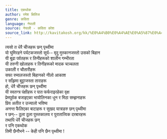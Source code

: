 ```yaml
---
title: एकथोक
author: रमेश क्षितिज
genre: कविता
language: नेपाली
source: नेपाली - कविता कोश
source_link: http://kavitakosh.org/kk/%E0%A4%B0%E0%A4%AE%E0%A5%87%E0%A4%B6_%E0%A4%95%E0%A5%8D%E0%A4%B7%E0%A4%BF%E0%A4%A4%E0%A4%BF%E0%A4%9C
---
```


त्यसो त धेरै चीजहरू छन् पृथ्वीमा  
यो घुमिरहने पर्यटकजस्तो सूर्य-- मृदु मुस्कानजस्तो उसको बिहान  
यी बूढा पर्वतहरू र तिनीहरूको शालीन गम्भीरता  
यी तरुनी खोलाहरू र तिनीहरूको मादक चञ्चलता  
उकाली र चौतारीहरू  
सफा रुमालजस्तो बिहानको नीलो आकाश  
र साँझमा बुट्टाजस्ता ताराहरू  
हो, धेरै चीजहरू छन् पृथ्वीमा  
यी स्वतन्त्र पंक्षीहरू र पात फर्फराइरहेका वृक्ष  
प्रेमपूर्वक बजाइएका भायोलिनका धुन र मिठा सम्झनाहरू  
प्रिय अतीत र उज्यालो भविष्य  
अनन्त फैलिएका बाटाहरू र सुखद यात्राहरु छन् पृथ्वीमा  
र छन्-- ठूला ठूला पुस्तकालय र पुरातात्विक दरबारहरू  
तथापि धेरै चीजहरू छन्  
र पनि एकथोक  
तिमी छैनौभने -- केही पनि छैन पृथ्वीमा !
